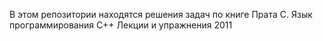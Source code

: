 В этом репозитории находятся решения задач по книге Прата С. Язык программирования С++ Лекции и упражнения 2011
